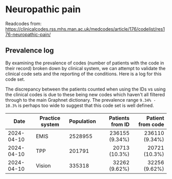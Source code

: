 # Neuropathic pain

Readcodes from: https://clinicalcodes.rss.mhs.man.ac.uk/medcodes/article/176/codelist/res176-neuropathic-pain/

## Prevalence log

By examining the prevalence of codes (number of patients with the code in their record) broken down by clinical system, we can attempt to validate the clinical code sets and the reporting of the conditions. Here is a log for this code set.

The discrepancy between the patients counted when using the IDs vs using the clinical codes is due to these being new codes which haven't all filtered through to the main Graphnet dictionary. The prevalence range `9.34% - 10.3%` is perhaps too wide to suggest that this code set is well defined.

| Date       | Practice system | Population | Patients from ID | Patient from code |
| ---------- | --------------- | ---------- | ---------------: | ----------------: |
| 2024-04-10 | EMIS | 2528955 | 236155 (9.34%) | 236110 (9.34%) | 
| 2024-04-10 | TPP | 201791 | 20713 (10.3%) | 20721 (10.3%) | 
| 2024-04-10 | Vision | 335318 | 32262 (9.62%) | 32256 (9.62%) | 

